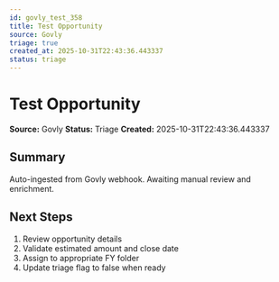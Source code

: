 ```yaml
---
id: govly_test_358
title: Test Opportunity
source: Govly
triage: true
created_at: 2025-10-31T22:43:36.443337
status: triage
---
```


# Test Opportunity

**Source:** Govly
**Status:** Triage
**Created:** 2025-10-31T22:43:36.443337

## Summary

Auto-ingested from Govly webhook. Awaiting manual review and enrichment.

## Next Steps

1. Review opportunity details
2. Validate estimated amount and close date
3. Assign to appropriate FY folder
4. Update triage flag to false when ready
